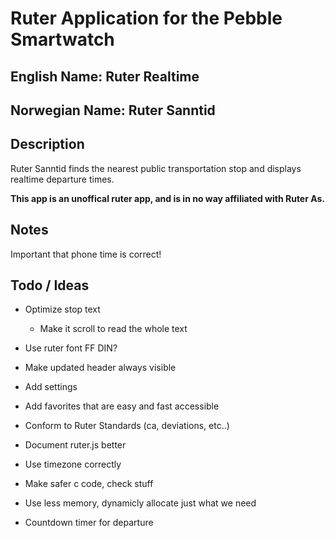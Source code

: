 # Ruter Application for the Pebble Smartwatch

## English Name: Ruter Realtime

## Norwegian Name: Ruter Sanntid

## Description
Ruter Sanntid finds the nearest public transportation stop and displays realtime departure times.

**This app is an unoffical ruter app, and is in no way affiliated with Ruter As.**

## Notes
Important that phone time is correct!

## Todo / Ideas

* Optimize stop text
	- Make it scroll to read the whole text 

* Use ruter font FF DIN?

* Make updated header always visible

* Add settings

* Add favorites that are easy and fast accessible

* Conform to Ruter Standards (ca, deviations, etc..)

* Document ruter.js better

* Use timezone correctly

* Make safer c code, check stuff

* Use less memory, dynamicly allocate just what we need

* Countdown timer for departure